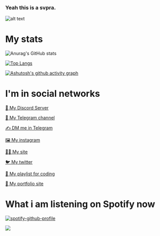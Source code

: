 ### Yeah this is a svpra.



![alt text](https://avatars.mds.yandex.net/get-zen-logos/223306/pub_5f6770998433a623dae6b6b6_5f6771724c07ce06042e4998/xxh)

# My stats

![Anurag's GitHub stats](https://github-readme-stats.vercel.app/api?username=svpra&theme=omni&count_private=true&icons=true)

[![Top Langs](https://github-readme-stats.vercel.app/api/top-langs/?username=svpra&layout=compact&theme=dark&count_private=true)](https://github.com/anuraghazra/github-readme-stats)

[![Ashutosh's github activity graph](https://activity-graph.herokuapp.com/graph?username=svpra&theme=react_dark)](https://github.com/ashutosh00710/github-readme-activity-graph)

# I'm in social networks

[💾 My Discord Server](https://discord.gg/mjCRn8BsFg)

[📰 My Telegram channel](https://t.me/svpraprog)

[✍️ DM me in Telegram](https://t.me/svprax)

[🖼️ My instagram](https://instagram.com/qiapc)

[👩‍💻 My site](https://svpra.github.io/main)

[🐦 My twitter](https://twitter.com/svpraprog)

[🎵 My playlist for coding](https://open.spotify.com/playlist/7HMZOfsgsUAB6V9TWuvThc?si=s2T5tawRThanHh-Zn7LVzA&utm_source=copy-link)

[📂 My portfolio site](https://svpra.github.io/space)

# What i am listening on Spotify now

[![spotify-github-profile](https://spotify-github-profile.vercel.app/api/view?uid=dko1n4ehyz1kxpjbmb243zfmh&cover_image=false&theme=default&bar_color=53b14f&bar_color_cover=false)](https://github.com/kittinan/spotify-github-profile)


![](https://komarev.com/ghpvc/?username=svpra&color=brightgreen)
